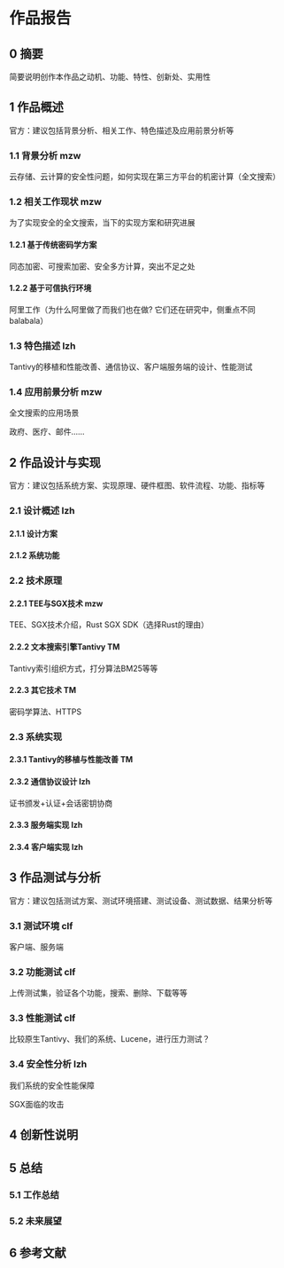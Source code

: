 # 作品报告

## 0 摘要

简要说明创作本作品之动机、功能、特性、创新处、实用性

## 1 作品概述 

官方：建议包括背景分析、相关工作、特色描述及应用前景分析等

### 1.1 背景分析 mzw

云存储、云计算的安全性问题，如何实现在第三方平台的机密计算（全文搜索）

### 1.2 相关工作现状 mzw

为了实现安全的全文搜索，当下的实现方案和研究进展

#### 1.2.1 基于传统密码学方案

同态加密、可搜索加密、安全多方计算，突出不足之处

#### 1.2.2 基于可信执行环境

阿里工作（为什么阿里做了而我们也在做? 它们还在研究中，侧重点不同balabala）

### 1.3 特色描述 lzh

Tantivy的移植和性能改善、通信协议、客户端服务端的设计、性能测试

### 1.4 应用前景分析 mzw

全文搜索的应用场景

政府、医疗、邮件……

## 2 作品设计与实现

官方：建议包括系统方案、实现原理、硬件框图、软件流程、功能、指标等

### 2.1 设计概述 lzh

#### 2.1.1 设计方案

#### 2.1.2 系统功能

### 2.2 技术原理

#### 2.2.1 TEE与SGX技术 mzw

TEE、SGX技术介绍，Rust SGX SDK（选择Rust的理由）

#### 2.2.2 文本搜索引擎Tantivy  TM

Tantivy索引组织方式，打分算法BM25等等

#### 2.2.3 其它技术 TM

密码学算法、HTTPS

### 2.3 系统实现

#### 2.3.1 Tantivy的移植与性能改善 TM

#### 2.3.2 通信协议设计 lzh

证书颁发+认证+会话密钥协商

#### 2.3.3 服务端实现 lzh

#### 2.3.4 客户端实现 lzh

## 3 作品测试与分析

官方：建议包括测试方案、测试环境搭建、测试设备、测试数据、结果分析等

### 3.1 测试环境 clf

客户端、服务端

### 3.2 功能测试 clf

上传测试集，验证各个功能，搜索、删除、下载等等

### 3.3 性能测试 clf

比较原生Tantivy、我们的系统、Lucene，进行压力测试？

### 3.4 安全性分析 lzh

我们系统的安全性能保障 

SGX面临的攻击

## 4 创新性说明

## 5 总结

### 5.1 工作总结

### 5.2 未来展望

## 6 参考文献